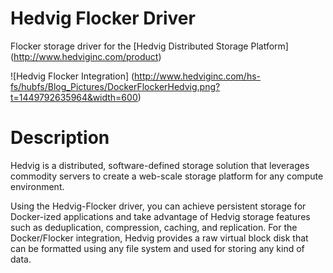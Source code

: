 # Hedvig Flocker Driver
Flocker storage driver for the [Hedvig Distributed Storage Platform] (http://www.hedviginc.com/product)

![Hedvig Flocker Integration]
(http://www.hedviginc.com/hs-fs/hubfs/Blog_Pictures/DockerFlockerHedvig.png?t=1449792635964&width=600)

# Description
Hedvig is a distributed, software-defined storage solution that leverages commodity servers to create a web-scale storage platform for any compute environment.

Using the Hedvig-Flocker driver, you can achieve persistent storage for Docker-ized applications and take advantage of Hedvig storage features such as deduplication, compression, caching, and replication. For the Docker/Flocker integration, Hedvig provides a raw virtual block disk that can be formatted using any file system and used for storing any kind of data.
